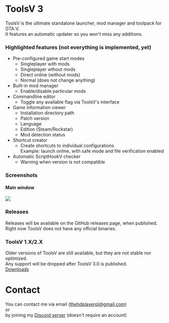 # ToolsV 3
ToolsV is the ultimate standalone launcher, mod manager and toolpack for GTA V.  
It features an automatic updater so you won't miss any additions. 

### Highlighted features (not everything is implemented, yet)
* Pre-configured game start modes
  * Singleplayer with mods
  * Singleplayer wthout mods
  * Direct online (without mods)
  * Normal (does not change anything)
* Built-in mod manager
  * Enable/disable particular mods
* Commandline editor
  * Toggle any available flag via ToolsV's interface
* Game information viewer
  * Installation directory path
  * Patch version
  * Language
  * Edition (Steam/Rockstar)
  * Mod detection status
* Shortcut creator
  * Create shortcuts to individual configurations  
  Example: launch online, with safe mode and file verification enabled
* Automatic ScriptHookV checker
  * Warning when version is not compatible

### Screenshots
#### Main window
<img src="https://i.imgur.com/UZL5IhW.png"/>

### Releases
Releases will be available on the GitHub releases page, when published.  
Right now ToolsV does not have any official binaries.

### ToolsV 1.X/2.X
Older versions of ToolsV are still available, but they are not stable nor optimized.  
Any support will be dropped after ToolsV 3.0 is published.  
[Downloads](https://mega.nz/#F!ApMHzSoC!pXO_Uonbehx8qwFZ3Rn9aw)

# Contact
You can contact me via email (thehdplayerpl@gmail.com)  
or  
by joining my [Discord server](https://discord.gg/4JM9p2D) (doesn't require an account)
